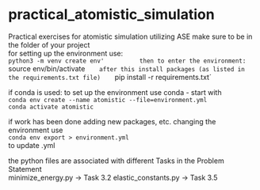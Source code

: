 # practical_atomistic_simulation
Practical exercises for atomistic simulation utilizing ASE
make sure to be in the folder of your project    
for setting up the environment use:    
`python3 -m venv create env'         
then to enter the environment:    
`source env/bin/activate`    
after this install packages (as listed in the requirements.txt file)    
`pip install -r requirements.txt´        

if conda is used:
to set up the environment use conda - start with  
`conda env create --name atomistic --file=environment.yml`  
`conda activate atomistic`

if work has been done adding new packages, etc. changing the environment use  
`conda env export > environment.yml`  
to update .yml

the python files are associated with different Tasks in the Problem Statement  
minimize_energy.py -> Task 3.2
elastic_constants.py -> Task 3.5
